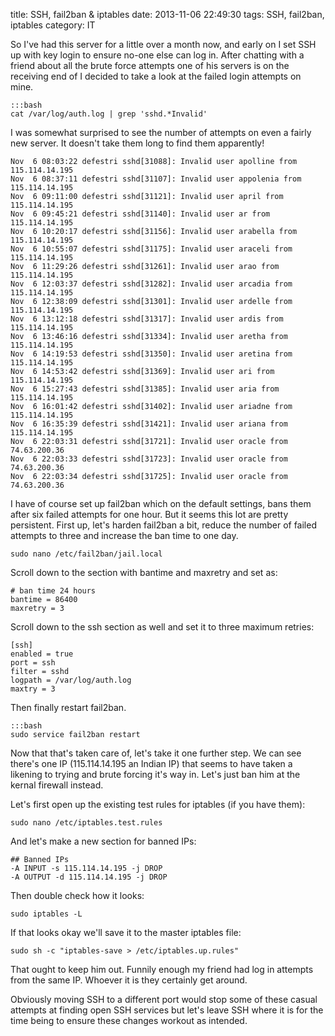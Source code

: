 title: SSH, fail2ban & iptables
date: 2013-11-06 22:49:30
tags: SSH, fail2ban, iptables
category: IT

So I've had this server for a little over a month now, and early on I set SSH up with key login to ensure no-one else can log in. After chatting with a friend about all the brute force attempts one of his servers is on the receiving end of I decided to take a look at the failed login attempts on mine.

    :::bash
    cat /var/log/auth.log | grep 'sshd.*Invalid'

I was somewhat surprised to see the number of attempts on even a fairly new server. It doesn't take them long to find them apparently!

    Nov  6 08:03:22 defestri sshd[31088]: Invalid user apolline from 115.114.14.195
    Nov  6 08:37:11 defestri sshd[31107]: Invalid user appolenia from 115.114.14.195
    Nov  6 09:11:00 defestri sshd[31121]: Invalid user april from 115.114.14.195
    Nov  6 09:45:21 defestri sshd[31140]: Invalid user ar from 115.114.14.195
    Nov  6 10:20:17 defestri sshd[31156]: Invalid user arabella from 115.114.14.195
    Nov  6 10:55:07 defestri sshd[31175]: Invalid user araceli from 115.114.14.195
    Nov  6 11:29:26 defestri sshd[31261]: Invalid user arao from 115.114.14.195
    Nov  6 12:03:37 defestri sshd[31282]: Invalid user arcadia from 115.114.14.195
    Nov  6 12:38:09 defestri sshd[31301]: Invalid user ardelle from 115.114.14.195
    Nov  6 13:12:18 defestri sshd[31317]: Invalid user ardis from 115.114.14.195
    Nov  6 13:46:16 defestri sshd[31334]: Invalid user aretha from 115.114.14.195
    Nov  6 14:19:53 defestri sshd[31350]: Invalid user aretina from 115.114.14.195
    Nov  6 14:53:42 defestri sshd[31369]: Invalid user ari from 115.114.14.195
    Nov  6 15:27:43 defestri sshd[31385]: Invalid user aria from 115.114.14.195
    Nov  6 16:01:42 defestri sshd[31402]: Invalid user ariadne from 115.114.14.195
    Nov  6 16:35:39 defestri sshd[31421]: Invalid user ariana from 115.114.14.195
    Nov  6 22:03:31 defestri sshd[31721]: Invalid user oracle from 74.63.200.36
    Nov  6 22:03:33 defestri sshd[31723]: Invalid user oracle from 74.63.200.36
    Nov  6 22:03:34 defestri sshd[31725]: Invalid user oracle from 74.63.200.36

I have of course set up fail2ban which on the default settings, bans them after six failed attempts for one hour. But it seems this lot are pretty persistent. First up, let's harden fail2ban a bit, reduce the number of failed attempts to three and increase the ban time to one day.

    sudo nano /etc/fail2ban/jail.local

Scroll down to the section with bantime and maxretry and set as:

    # ban time 24 hours
    bantime = 86400
    maxretry = 3

Scroll down to the ssh section as well and set it to three maximum retries:

    [ssh]
    enabled = true
    port = ssh
    filter = sshd
    logpath = /var/log/auth.log
    maxtry = 3

Then finally restart fail2ban.

    :::bash
    sudo service fail2ban restart

Now that that's taken care of, let's take it one further step. We can see there's one IP (115.114.14.195 an Indian IP) that seems to have taken a likening to trying and brute forcing it's way in. Let's just ban him at the kernal firewall instead.

Let's first open up the existing test rules for iptables (if you have them):

    sudo nano /etc/iptables.test.rules

And let's make a new section for banned IPs:

    ## Banned IPs
    -A INPUT -s 115.114.14.195 -j DROP
    -A OUTPUT -d 115.114.14.195 -j DROP

Then double check how it looks:

    sudo iptables -L

If that looks okay we'll save it to the master iptables file:

    sudo sh -c "iptables-save > /etc/iptables.up.rules"

That ought to keep him out. Funnily enough my friend had log in attempts from the same IP. Whoever it is they certainly get around.

Obviously moving SSH to a different port would stop some of these casual attempts at finding open SSH services but let's leave SSH where it is for the time being to ensure these changes workout as intended.
